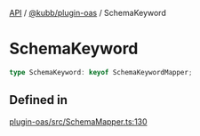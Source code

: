 [API](../../../packages.md) / [@kubb/plugin-oas](../index.md) / SchemaKeyword

# SchemaKeyword

```ts
type SchemaKeyword: keyof SchemaKeywordMapper;
```

## Defined in

[plugin-oas/src/SchemaMapper.ts:130](https://github.com/kubb-project/kubb/blob/7f30045af96d8c89b6cda0a30f7535f095a0cb45/packages/plugin-oas/src/SchemaMapper.ts#L130)
